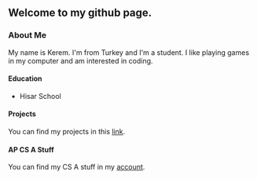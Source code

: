 ## Welcome to my github page.
### About Me
My name is Kerem. I'm from Turkey and I'm a student. I like playing games in my computer and am interested in coding.

#### Education
- Hisar School

#### Projects
You can find my projects in this [link](https://keremdiren1.github.io/projects.html).

#### AP CS A Stuff
You can find my CS A stuff in my [account](https://github.com/keremdiren1/keremdiren1.github.io/tree/main/AP%20CS%20A%20topics).
